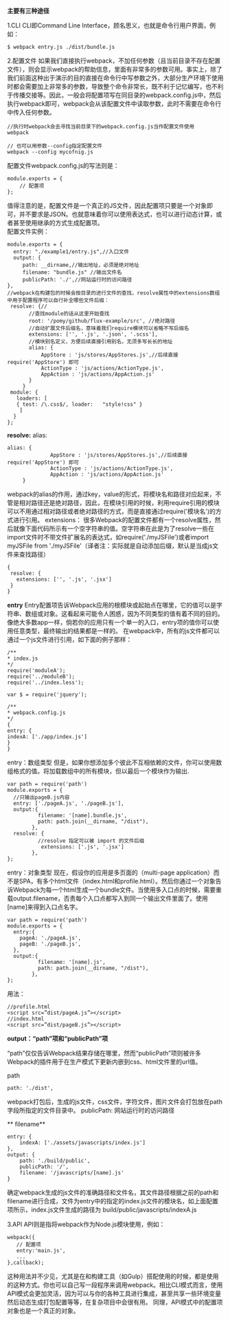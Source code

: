 **主要有三种途径**

1.CLI
CLI即Command Line Interface，顾名思义，也就是命令行用户界面，例如：
 ```
 $ webpack entry.js ./dist/bundle.js
 ```
 
2.配置文件
如果我们直接执行webpack，不加任何参数（且当前目录不存在配置文件），则会显示webpack的帮助信息，里面有非常多的参数可用。事实上，除了我们前面这种出于演示的目的直接在命令行中写参数之外，大部分生产环境下使用时都会需要加上非常多的参数，导致整个命令非常长，既不利于记忆编写，也不利于传播交接等。因此，一般会将配置项写在同目录的webpack.config.js中，然后执行webpack即可，webpack会从该配置文件中读取参数，此时不需要在命令行中传入任何参数。

```
//执行时webpack会去寻找当前目录下的webpack.config.js当作配置文件使用
webpack

// 也可以用参数--config指定配置文件
webpack --config mycofnig.js
```
配置文件webpack.config.js的写法则是：
```
module.exports = {
    // 配置项
};
```
 值得注意的是，配置文件是一个真正的JS文件，因此配置项只要是一个对象即可，并不要求是JSON。也就意味着你可以使用表达式，也可以进行动态计算，或者甚至使用继承的方式生成配置项。  
 配置文件实例：
 ```
 module.exports = {
   entry: "./example1/entry.js",//入口文件
   output: {
      path: __dirname,//输出地址，必须是绝对地址
      filename: "bundle.js" //输出文件名
      publicPath: './',//网站运行时的访问路径 
},
//webpack在构建包的时候会按目录的进行文件的查找，resolve属性中的extensions数组中用于配置程序可以自行补全哪些文件后缀：
  resolve: {//
      	//查找module的话从这里开始查找
      	root: '/pomy/github/flux-example/src', //绝对路径
      	//自动扩展文件后缀名，意味着我们require模块可以省略不写后缀名
      	extensions: ['', '.js', '.json', '.scss'],
      	//模块别名定义，方便后续直接引用别名，无须多写长长的地址
      	alias: {
      		AppStore : 'js/stores/AppStores.js',//后续直接 require('AppStore') 即可
      		ActionType : 'js/actions/ActionType.js',
      		AppAction : 'js/actions/AppAction.js'
      	}
      }
  module: {
    loaders: [
    { test: /\.css$/, loader:   "style!css" }
     ]
   }
};
 ```
 
 **resolve:**
alias:
```
alias: {
              AppStore : 'js/stores/AppStores.js',//后续直接 require('AppStore') 即可
              ActionType : 'js/actions/ActionType.js',
              AppAction : 'js/actions/AppAction.js'
     }

```
webpack的alias的作用，通过key，value的形式，将模块名和路径对应起来，不管是相对路径还是绝对路径，因此，在模块引用的时候，利用require引用的模块可以不用通过相对路径或者绝对路径的方式，而是直接通过require('模块名')的方式进行引用。
 extensions：
 很多Webpack的配置文件都有一个resolve属性，然后就像下面代码所示有一个空字符串的值。空字符串在此是为了resolve一些在import文件时不带文件扩展名的表达式，如require('./myJSFile')或者import myJSFile from './myJSFile'（译者注：实际就是自动添加后缀，默认是当成js文件来查找路径）

```
{
 resolve: {
   extensions: ['', '.js', '.jsx']
 }
}
```
**entry**
Entry配置项告诉Webpack应用的根模块或起始点在哪里，它的值可以是字符串、数组或对象。这看起来可能令人困惑，因为不同类型的值有着不同的目的。
像绝大多数app一样，倘若你的应用只有一个单一的入口，entry项的值你可以使用任意类型，最终输出的结果都是一样的。
在webpack中，所有的js文件都可以通过一个js文件进行引用，如下面的例子那样：
```
/**
* index.js
*/
require('moduleA');
require('../moduleB');
require('../index.less');

var $ = require('jquery');
```
```
/**
* webpack.config.js
*/
{
entry: {
indexA: ['./app/index.js']
}
}
```

entry：数组类型
但是，如果你想添加多个彼此不互相依赖的文件，你可以使用数组格式的值。将加载数组中的所有模块，但以最后一个模块作为输出.



```
var path = require('path')
module.exports = {
  //只输出pageB.js内容
  entry: ['./pageA.js', './pageB.js'],
  output:{
          filename: '[name].bundle.js',
          path: path.join(__dirname, "/dist"),
        },
  resolve: {
          //resolve 指定可以被 import 的文件后缀
           extensions: ['.js', '.jsx']
        },
};
``` 
entry：对象类型
现在，假设你的应用是多页面的（multi-page application）而不是SPA，有多个html文件（index.html和profile.html）。然后你通过一个对象告诉Webpack为每一个html生成一个bundle文件。当使用多入口点的时候，需要重载output.filename，否责每个入口点都写入到同一个输出文件里面了。使用[name]来得到入口点名字。


```
var path = require('path')
module.exports = {
  entry:{
    pageA: './pageA.js',
    pageB: './pageB.js',
  },
  output:{
          filename: '[name].js',
          path: path.join(__dirname, "/dist"),
        },
};
``` 
用法：
```
//profile.html
<script src=”dist/pageA.js”></script>
//index.html
<script src=”dist/pageB.js”></script>
```



**output：“path”项和“publicPath”项**

“path”仅仅告诉Webpack结果存储在哪里，然而“publicPath”项则被许多Webpack的插件用于在生产模式下更新内嵌到css、html文件里的url值。

path
```
path: './dist',
```
 webpack打包后，生成的js文件，css文件，字符文件，图片文件会打包放在path字段所指定的文件目录中。
publicPath: 网站运行时的访问路径

** filename**
```
entry: {
    indexA: ['./assets/javascripts/index.js']
},
output: {
    path: './build/public',
    publicPath: '/',
    filename: '/javascripts/[name].js'
}
```
确定webpack生成的js文件的准确路径和文件名，其文件路径根据之前的path和filename进行合成，文件为entry中的指定的index.js文件的模块名，如上面配置项所示，index.js文件生成的路径为 build/public/javascripts/indexA.js



 3.API
 API则是指将webpack作为Node.js模块使用，例如：
 ```
 webpack({
    // 配置项
    entry:'main.js',
    ...
},callback);
 ```
这种用法并不少见，尤其是在和构建工具（如Gulp）搭配使用的时候，都是使用的这种方式。你也可以自己写一段程序来调用webpack。相比CLI模式而言，使用API模式会更加灵活，因为可以与你的各种工具进行集成，甚至共享一些环境变量然后动态生成打包配置等等，在复杂项目中会很有用。
同理，API模式中的配置项对象也是一个真正的对象。